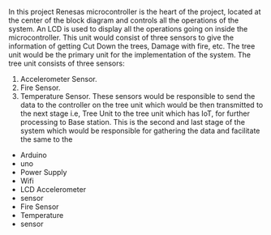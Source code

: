 In this project Renesas microcontroller is the heart of the project, located at the center of 
the block diagram and controls all the operations of the system. An LCD is used to display all 
the operations going on inside the microcontroller. This unit would consist of three sensors to 
give the information of getting Cut Down the trees, Damage with fire, etc. 
The tree unit would be the primary unit for the implementation of the system. The tree 
unit consists of three sensors:
1. Accelerometer Sensor.
2. Fire Sensor.
3. Temperature Sensor. 
 These sensors would be responsible to send the data to the controller on the tree 
unit which would be then transmitted to the next stage i.e, Tree Unit to the tree unit which 
has IoT, for further processing to Base station. This is the second and last stage of the 
system which would be responsible for gathering the data and facilitate the same to the 
 * Arduino 
 * uno
* Power Supply
* Wifi
* LCD Accelerometer
* sensor
* Fire Sensor
* Temperature 
* sensor
